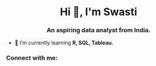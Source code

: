 <h1 align="center">Hi 👋, I'm Swasti</h1>
<h3 align="center">An aspiring data analyst from India.</h3>

- 🌱 I’m currently learning **R, SQL, Tableau.**

<h3 align="left">Connect with me:</h3>
<p align="left">
</p>
<!--
**swastipandiaraj/swastipandiaraj** is a ✨ _special_ ✨ repository because its `README.md` (this file) appears on your GitHub profile.

Here are some ideas to get you started:

- 🔭 I’m currently working on ...
- 🌱 I’m currently learning ...
- 👯 I’m looking to collaborate on ...
- 🤔 I’m looking for help with ...
- 💬 Ask me about ...
- 📫 How to reach me: ...
- 😄 Pronouns: ...
- ⚡ Fun fact: ...
-->
